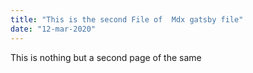 ```yaml
---
title: "This is the second File of  Mdx gatsby file"
date: "12-mar-2020"
---
```

This is nothing but a second page of the same